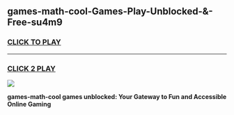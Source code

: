 
## games-math-cool-Games-Play-Unblocked-&-Free-su4m9
<h3>
<a href="https://premium76.site?title=games-math-cool&ref=24A">CLICK TO PLAY</a></h3>
<hr>

<h3>
<a href="https://premium76.site?title=games-math-cool&ref=24A">CLICK 2 PLAY</a>
  
</h3>

<a href="https://premium76.site?title=games-math-cool&ref=24A"><img src="https://clearcache.store/games.png"></a>


**games-math-cool games unblocked: Your Gateway to Fun and Accessible Online Gaming**
